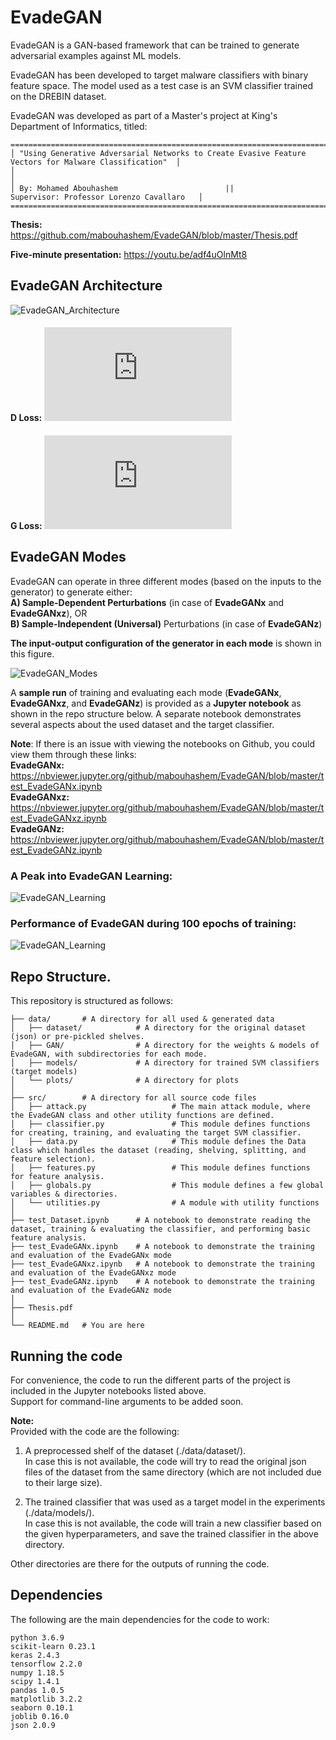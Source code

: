 # EvadeGAN #
EvadeGAN is a GAN-based framework that can be trained to generate adversarial examples against ML models.

EvadeGAN has been developed to target malware classifiers with binary feature space. The model used as a test case is an SVM classifier trained on the DREBIN dataset. 

EvadeGAN was developed as part of a Master's project at King's Department of Informatics, titled:

```
=========================================================================================================
│ "Using Generative Adversarial Networks to Create Evasive Feature Vectors for Malware Classification"  │ 
│                                                                                                       │
│ By: Mohamed Abouhashem                        ||            Supervisor: Professor Lorenzo Cavallaro   │
=========================================================================================================
```

**Thesis:** https://github.com/mabouhashem/EvadeGAN/blob/master/Thesis.pdf

**Five-minute presentation:** https://youtu.be/adf4uOlnMt8

## EvadeGAN Architecture

![EvadeGAN_Architecture](https://xwrzea.am.files.1drv.com/y4mUzS0T-RYduypuSQKfx1fN-lERRjoZMV9de4OTGrMCJxoamJ0DXIYOZ1ecaQ_SjeCnva3dX5SuORmNoIPVCoZHw9H4-0PejGfPkvj0VtXPesah44gnmO9zHgwrMFBaTkQHz0NK8oEKBtWSvcDJPpfPKUFJyiGXbUJXmyqfM95TaPoyb9pol41NjimVMUVaiyIZ5aIkyuQHh5g9TWFHB7wVg/EvadeGAN_Architecture.png)
  
#### D Loss: ![DLoss](https://latex.codecogs.com/svg.latex?%5Clarge%20%5Cmathcal%7BL%7D_%7BD%7D%20%3D%20-%20%5Cmathbb%7BE%7D_%7Bx%7Cf%28x%29%3D1%7D%5B%5Clog%20D%28x%29%5D%20-%20%5Cmathbb%7BE%7D_%7Bx%7Cf%28x%29%3D0%7D%5B%5Clog%20%281-D%28x%29%29%5D)  
#### G Loss: ![GLoss](https://latex.codecogs.com/svg.latex?%5Cdpi%7B300%7D%20%5Clarge%20%5Cmathcal%7BL%7D_%7BG%7D%20%3D%20%5Cunderbrace%7B%5Cmathbb%7BE%7D_%7Bx%5E%5Cprime%7Cx%5E%5Cprime%20%3D%20x&plus;%5Cdelta%7D%5B%5Clog%20D%28x%5E%5Cprime%29%5D%7D_%5Ctext%7B%5Cemph%7BEvasion%20loss%7D%7D%20&plus;%20%5Cunderbrace%7B%5Calpha%20%5C%7C%20%5Cdelta%20%5C%7C_1%7D_%5Ctext%7B%5Cemph%7BInduce%20sparsity%7D%7D%20&plus;%20%5Cunderbrace%7B%5Cbeta%20%5Cmax%20%280%2C%20%5C%7Cx%5E%5Cprime%20-%20x%5C%7C_1%20-%20K%29%7D_%5Ctext%7B%5Cemph%7BEnforce%20an%20upper%20bound%7D%7D)  
  
## EvadeGAN Modes
EvadeGAN can operate in three different modes (based on the inputs to the generator) to generate either:\
**A) Sample-Dependent Perturbations** (in case of **EvadeGANx** and **EvadeGANxz**), OR  
**B) Sample-Independent (Universal)** Perturbations (in case of **EvadeGANz**)  
  
**The input-output configuration of the generator in each mode** is shown in this figure.  

![EvadeGAN_Modes](https://pnhxsw.am.files.1drv.com/y4mZfqQ-GOUQivMTvSqrbiO34e--2yam_Hkwr6diDyjQWig2yKhezwxlqT_NXy-DIKG8hOT9M2rEjrh9aqis4zxdGkU9MftWovw2sPEN2MsGkq6lJATQ9B839lz558KwNAiINNgzTQ_99ZCQsIXgnRMGTOc8aOgjHTTJAqZbmuU1MNW6AJg6SVr1xfS0fvCI7ohKCE7zG2aSixTb5Tmo6taIw/GeneratorModes.png)

A **sample run** of training and evaluating each mode (**EvadeGANx**, **EvadeGANxz**, and **EvadeGANz**) is provided as a **Jupyter notebook** as shown in the repo structure below. A separate notebook demonstrates several aspects about the used dataset and the target classifier.  

**Note**: If there is an issue with viewing the notebooks on Github, you could view them through these links:  
**EvadeGANx:** https://nbviewer.jupyter.org/github/mabouhashem/EvadeGAN/blob/master/test_EvadeGANx.ipynb  
**EvadeGANxz:** https://nbviewer.jupyter.org/github/mabouhashem/EvadeGAN/blob/master/test_EvadeGANxz.ipynb  
**EvadeGANz:** https://nbviewer.jupyter.org/github/mabouhashem/EvadeGAN/blob/master/test_EvadeGANz.ipynb  

### A Peak into EvadeGAN Learning: ###

![EvadeGAN_Learning](https://xwspyq.am.files.1drv.com/y4mtI75AknfHCJuh0iBTiL8MXSRC93xD36Y0yjKrrw7qPYcgK7esC2OiswCQpRzLqGecxpcbS5CB0RNJOgocB0x-2u9AaTWtHc1jErxUVaFIu609ArWXkvdHAg9DokzptCK49SzIY35EvhH9whLU6I80L1_uTsUOoI64_pzt3UBnQXqqueHKY7N43v0_LkqYFh_q5ZJ7PS4AhlazjDGh922mw/EvadeGAN_Learning.png)  

### Performance of EvadeGAN during 100 epochs of training: ###

![EvadeGAN_Learning](https://xwtyaw.am.files.1drv.com/y4mPD2KdEY-30D1CXTqQCtolwAkHtNxJzMZd1eggoU6XeGpCxJkcXcz9GySFAgMhIV4zy-FejUnb1hcgFDKSBIPu2jUuz5kMPjkjqNokWNXUUtkg8Ot9WFRdoS1tT40MbOiiMW7ubZHuCK9J2wAC6f5DT5egW-m6aO5HGrjLjLWYuPXdII3J-9tqeUpccayyen0K8_MBg_r6mTIlUHuLaOycg/EvadeGANxz_Training_100_Epochs.png)  

 

## Repo Structure. ##
This repository is structured as follows:
```
├── data/       # A directory for all used & generated data
│   ├── dataset/            # A directory for the original dataset (json) or pre-pickled shelves.
│   ├── GAN/                # A directory for the weights & models of EvadeGAN, with subdirectories for each mode.
│   ├── models/             # A directory for trained SVM classifiers (target models)
│   └── plots/              # A directory for plots
│   
├── src/        # A directory for all source code files
│   ├── attack.py                   # The main attack module, where the EvadeGAN class and other utility functions are defined. 
│   ├── classifier.py               # This module defines functions for creating, training, and evaluating the target SVM classifier. 
│   ├── data.py                     # This module defines the Data class which handles the dataset (reading, shelving, splitting, and feature selection).
│   ├── features.py                 # This module defines functions for feature analysis.
│   ├── globals.py                  # This module defines a few global variables & directories.
│   └── utilities.py                # A module with utility functions
│   
├── test_Dataset.ipynb      # A notebook to demonstrate reading the dataset, training & evaluating the classifier, and performing basic feature analysis.
├── test_EvadeGANx.ipynb    # A notebook to demonstrate the training and evaluation of the EvadeGANx mode
├── test_EvadeGANxz.ipynb   # A notebook to demonstrate the training and evaluation of the EvadeGANxz mode
├── test_EvadeGANz.ipynb    # A notebook to demonstrate the training and evaluation of the EvadeGANz mode
│
├── Thesis.pdf 
│   
└── README.md   # You are here
```  
  

## Running the code ##
For convenience, the code to run the different parts of the project is included in the Jupyter notebooks listed above.  
Support for command-line arguments to be added soon.

**Note:**  
Provided with the code are the following:  
1. A preprocessed shelf of the dataset (./data/dataset/).  
In case this is not available, the code will try to read the original json files of the dataset from the same directory (which are not included due to their large size).  
  
2. The trained classifier that was used as a target model in the experiments (./data/models/).  
In case this is not available, the code will train a new classifier based on the given hyperparameters, and save the trained classifier in the above directory.   
   
Other directories are there for the outputs of running the code.  

     
## Dependencies ##
The following are the main dependencies for the code to work:
```
python 3.6.9
scikit-learn 0.23.1
keras 2.4.3
tensorflow 2.2.0
numpy 1.18.5
scipy 1.4.1
pandas 1.0.5
matplotlib 3.2.2
seaborn 0.10.1
joblib 0.16.0
json 2.0.9
```
